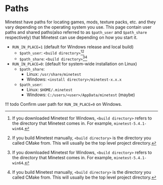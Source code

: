 # Paths
Minetest have paths for locating games, mods, texture packs, etc. and they vary depending on the operating system you use. This page contain user paths and shared paths(also referred to as `$path_user` and `$path_share` respectively) that Minetest can use depending on how you start it.

* `RUN_IN_PLACE=1` (default for Windows release and local build)
    * `$path_user`: `<build directory>`[^1][^2]
    * `$path_share`: `<build directory>`[^1][^2]
* `RUN_IN_PLACE=0`: (default for system-wide installation on Linux)
    * `$path_share`:
        * Linux: `/usr/share/minetest`
        * Windows: `<install directory>/minetest-x.x.x`
    * `$path_user`:
        * Linux: `$HOME/.minetest`
        * Windows: `C:/users/<user>/AppData/minetest` (maybe)

!!! todo
    Confirm user path for `RUN_IN_PLACE=0` on Windows.

[^1]: If you downloaded Minetest for Windows, `<build directory>` refers to the directory that Minetest comes in. For example, `minetest-5.4.1-win64`.
[^2]: If you build Minetest manually, `<build directory>` is the directory you called CMake from. This will usually be the top level project directory.
